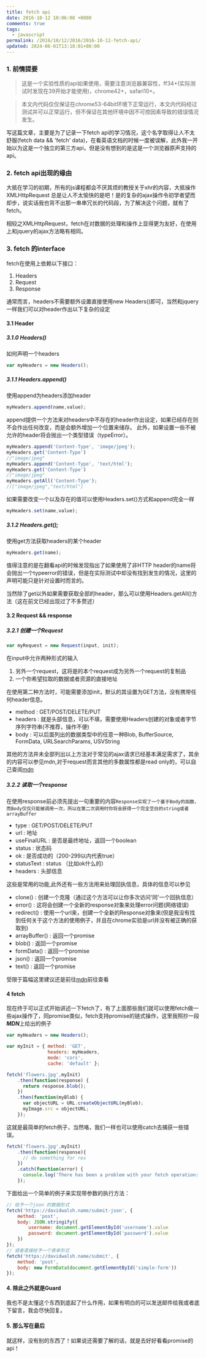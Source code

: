 ```yaml
---
title: fetch api
date: 2016-10-12 10:06:08 +0800
comments: true
tags:
  - javascript
permalink: /2016/10/12/2016/2016-10-12-fetch-api/
updated: 2024-06-01T13:18:01+08:00
---
```


### 1. 前情提要

> 这是一个实验性质的api如果使用，需要注意浏览器兼容性，ff34+(实际测试时发现在39开始才能使用)，chrome42+，safari10+。

> 本文内代码仅仅保证在chrome53-64bit环境下正常运行，本文内代码经过测试并可以正常运行，但不保证在其他环境中因不可控因素导致的错误情况发生。

写这篇文章，主要是为了记录一下fetch api的学习情况，这个名字取得让人不太舒服(fetch data && 'fetch' data)，在看英语文档的时候一度被误解，此外我一开始以为这是一个独立的第三方api，但是没有想到的是这是一个浏览器原声支持的api。

<!-- more -->
### 2. fetch api出现的缘由

大抵在学习的初期，所有的js课程都会不厌其烦的教授关于xhr的内容，大抵操作XMLHttpRequest 总是让人不太愉快的是吧！是的复杂的ajax操作令初学者望而却步，说实话我也背不出那一串串冗长的代码段，为了解决这个问题，就有了fetch。

相较之XMLHttpRequest，fetch在对数据的处理和操作上显得更为友好，在使用上和jquery的ajax方法略有相同。

### 3. fetch 的interface

fetch在使用上依赖以下接口：

1. Headers
2. Request
3. Response

通常而言，headers不需要额外设置直接使用new Headers()即可，当然和jquery一样我们可以对header作出以下复杂的设定

#### 3.1 Header 
##### 3.1.0 Headers()
如何声明一个headers
```js
var myHeaders = new Headers();
```

##### 3.1.1 Headers.append()

使用append为headers添加header

```js
myHeaders.append(name,value);
```

append提供一个方法来对headers中不存在的header作出设定，如果已经存在则不会作出任何改变，而是会额外增加一个位置来储存。
此外，如果设置一些不被允许的header将会抛出一个类型错误（typeError）。

```js
myHeaders.append('Content-Type', 'image/jpeg');
myHeaders.get('Content-Type')
//"image/jpeg"
myHeaders.append('Content-Type', 'text/html');
myHeaders.get('Content-Type')
//"image/jpeg"
myHeaders.getAll('Content-Type');
//["image/jpeg","text/html"]
```

如果需要改变一个以及存在的值可以使用Headers.set()方式和append完全一样

```js
myHeaders.set(name,value);
```

##### 3.1.2 Headers.get();

使用get方法获取headers的某个header

```js
myHeaders.get(name);
```

值得注意的是在翻看api的时候发现指出了如果使用了非HTTP header的name将会抛出一个typeerror的错误，但是在实际测试中却没有找到发生的情况，这里的声明可能只是针对设置时而言的。

当然除了get以外如果需要获取全部的header，那么可以使用Headers.getAll()方法（这在前文已经出现过了不多赘述）

#### 3.2 Request && response

##### 3.2.1 创建一个Request

```js
var myRequest = new Request(input, init);
```

在input中允许两种形式的输入

1. 另外一个request，这将是的本个request成为另外一个request的复制品
2. 一个你希望拉取的数据或者资源的直接地址

在使用第二种方法时，可能需要添加init，默认的其设置为GET方法，没有携带任何header信息。

- method      : GET/POST/DELETE/PUT
- headers     : 就是头部信息，可以不填，需要使用Headers创建的对象或者字节序列字符串(不推荐，操作不便)
- body        : 可以后面列出的数据类型中的任意一种Blob, BufferSource, FormData, URLSearchParams, USVString 

其他的方法并未全部列出以上方法对于常见的ajax请求已经基本满足需求了，其余的内容可以参见mdn,对于request而言其他的多数属性都是read only的，可以自己查阅[mdn](https://developer.mozilla.org/en-US/docs/Web/API/Request)



##### 3.2.2 读取一个response

在使用response前必须先提出一句重要的内容``Response实现了一个基于Body的函数，而Body仅仅只能被调用一次，所以在第二次调用时你将会获得一个完全空白的string或者arrayBuffer``

- type			: GET/POST/DELETE/PUT
- url			: 地址
- useFinalURL	: 是否是最终地址，返回一个boolean
- status		: 状态码
- ok			: 是否成功的（200-299以内代表true）
- statusText	: status （比如ok什么的）
- headers		: 头部信息

这些是常用的功能,此外还有一些方法用来处理回执信息，具体的信息可以参见

- clone()       : 创建一个克隆（通过这个方法可以让你多次访问'同'一个回执信息）
- error()       : 这将会创建一个全新的response对象来处理error问题(网络错误)
- redirect()    : 使用一个url来，创建一个全新的Response对象来(但是我没有找到任何关于这个方法的使用例子，并且在chrome实验是url并没有被正确的获取到)
- arrayBuffer() : 返回一个promise
- blob()        : 返回一个promise
- formData()    : 返回一个promise
- json()        : 返回一个promise
- text()        : 返回一个promise

受限于篇幅这里建议还是前往[mdn](https://developer.mozilla.org/en-US/docs/Web/API/Response)前往查看
#### 4 fetch

现在终于可以正式开始讲述一下fetch了，有了上面那些我们就可以使用fetch做一些ajax操作了，同promise类似，fetch支持promise的链式操作，这里我照抄一段***MDN***上给出的例子

```js
var myHeaders = new Headers();

var myInit = { method: 'GET',
               headers: myHeaders,
               mode: 'cors',
               cache: 'default' };

fetch('flowers.jpg',myInit)
	.then(function(response) {
	  return response.blob();
	})
	.then(function(myBlob) {
	  var objectURL = URL.createObjectURL(myBlob);
	  myImage.src = objectURL;
	});
```

这就是最简单的fetch例子，当然咯，我们一样也可以使用catch去捕获一些错误。

```js
fetch('flowers.jpg',myInit)
	.then(function(response){
	  // do something for res
	})
	.catch(function(error) {
	  console.log('There has been a problem with your fetch operation: ' + error.message);
	});
```

下面给出一个简单的例子来实现带参数的执行方法：

```js
// 给予一个json 的数据形式
fetch('https://davidwalsh.name/submit-json', {
    method: 'post',
    body: JSON.stringify({
        username: document.getElementById('username').value
        password: document.getElementById('password').value
    })
});
// 或者直接给予一个表单形式
fetch('https://davidwalsh.name/submit', {
    method: 'post',
    body: new FormData(document.getElementById('simple-form'))
});
```

#### 4. 除此之外就是Guard

我也不是太懂这个东西到底起了什么作用，如果有明白的可以发送邮件给我或者底下留言，我会尽快回复。

#### 5. 那么写在最后

就这样，没有别的东西了！如果说还需要了解的话，就是去好好看看promise的api！


